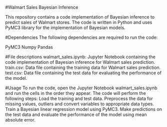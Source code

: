 #Walmart Sales Bayesian Inference


This repository contains a code implementation of Bayesian inference to predict sales of Walmart stores. The code is written in Python and uses PyMC3 library for the implementation of Bayesian models.

#Dependencies
The following dependencies are required to run the code:

PyMC3
Numpy
Pandas


#File descriptions
walmart_sales.ipynb: Jupyter Notebook containing the code implementation of Bayesian inference for Walmart sales prediction.
train.csv: Data file containing the training data for Walmart sales prediction.
test.csv: Data file containing the test data for evaluating the performance of the model.


#Usage
To run the code, open the Jupyter Notebook walmart_sales.ipynb and run the cells in the order they appear. The code will perform the following steps:
Load the training and test data.
Preprocess the data for missing values, outliers and convert variables to appropriate data types.
Train a Bayesian linear regression model using PyMC3.
Make predictions on the test data and evaluate the performance of the model using mean absolute error.

